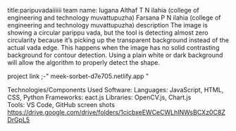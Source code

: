  title:paripuvadaiiiiii
team name: lugana
Althaf T N ilahia (college of engineering and technology muvattupuzha)
Farsana P N ilahia (college of engineering and technology muvattupuzha)
description
The image is showing a circular parippu vada, but the tool is detecting almost zero circularity because it’s picking up the transparent background instead of the actual vada edge.
This happens when the image has no solid contrasting background for contour detection.
Using a plain white or dark background will allow the algorithm to properly detect the shape.

project link ;-" meek-sorbet-d7e705.netlify.app "

Technologies/Components Used
Software:
Languages: JavaScript, HTML, CSS, Python
Frameworks: eact.js
Libraries: OpenCV.js, Chart.js
Tools: VS Code, GitHub
screen shots
https://drive.google.com/drive/folders/1cicbxeEWCeCWLhINWsBCXz0C8ZDrGpL5
